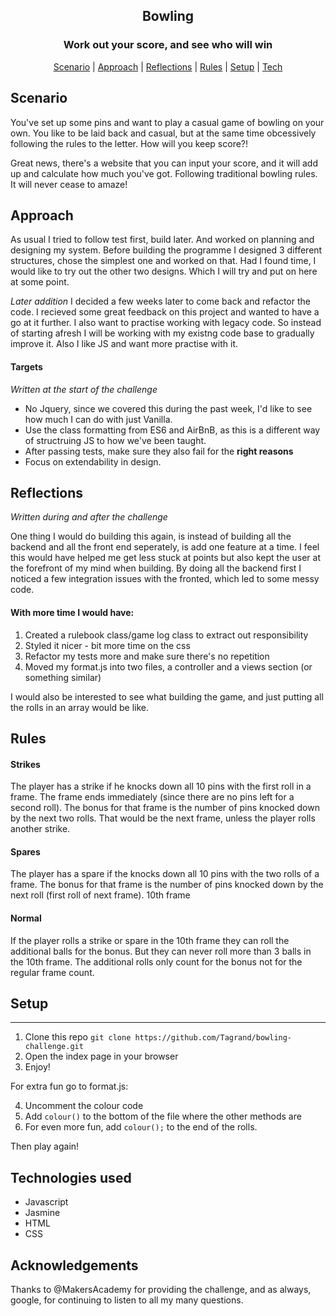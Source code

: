 

<h2 align="center"> Bowling </h2>
<h3 align="center"> Work out your score, and see who will win </h3>

 <p align="center">  <a href='#scenario'>Scenario</a> |  <a href='#approach'>Approach</a>   |   <a href='#reflections'>Reflections</a> | <a href='#rules'>Rules</a>  |  <a href='#setup'>Setup</a>   |   <a href='#tech'>Tech</a>

## Scenario <a name= "scenario"></a>

You've set up some pins and want to play a casual game of bowling on your own. You like to be laid back and casual, but at the same time obcessively following the rules to the letter. How will you keep score?!

Great news, there's a website that you can input your score, and it will add up and calculate how much you've got. Following traditional bowling rules. It will never cease to amaze! 

## Approach <a name= "approach"></a>

As usual I tried to follow test first, build later. And worked on planning and designing my system. Before building the programme I designed 3 different structures, chose the simplest one and worked on that. Had I found time, I would like to try out the other two designs. Which I will try and put on here at some point.

*Later addition* I decided a few weeks later to come back and refactor the code. I recieved some great feedback on this project and wanted to have a go at it further. I also want to practise working with legacy code. So instead of starting afresh I will be working with my existng code base to gradually improve it. Also I like JS and want more practise with it. 

#### Targets
*Written at the start of the challenge*

   - No Jquery, since we covered this during the past week, I'd like to see how much I can do with just Vanilla. 
   - Use the class formatting from ES6 and AirBnB, as this is a different way of structruing JS to how we've been taught. 
   - After passing tests, make sure they also fail for the **right reasons** 
   - Focus on extendability in design.

## Reflections <a name= "reflections"></a>
*Written during and after the challenge*

One thing I would do building this again, is instead of building all the backend and all the front end seperately, is add one feature at a time. I feel this would have helped me get less stuck at points but also kept the user at the forefront of my mind when building. By doing all the backend first I noticed a few integration issues with the fronted, which led to some messy code.

#### With more time I would have:
1) Created a rulebook class/game log class to extract out responsibility
2) Styled it nicer - bit more time on the css
3) Refactor my tests more and make sure there's no repetition
4) Moved my format.js into two files, a controller and a views section (or something similar)

I would also be interested to see what building the game, and just putting all the rolls in an array would be like. 

## Rules<a name= "rules"></a>

#### Strikes

The player has a strike if he knocks down all 10 pins with the first roll in a frame. The frame ends immediately (since there are no pins left for a second roll). The bonus for that frame is the number of pins knocked down by the next two rolls. That would be the next frame, unless the player rolls another strike.

#### Spares

The player has a spare if the knocks down all 10 pins with the two rolls of a frame. The bonus for that frame is the number of pins knocked down by the next roll (first roll of next frame).
10th frame

#### Normal
If the player rolls a strike or spare in the 10th frame they can roll the additional balls for the bonus. But they can never roll more than 3 balls in the 10th frame. The additional rolls only count for the bonus not for the regular frame count.

## Setup <a name= "setup"></a>
-------
 
1) Clone this repo 
``` git clone https://github.com/Tagrand/bowling-challenge.git ```
2) Open the index page in your browser
3) Enjoy!

For extra fun go to format.js:

4) Uncomment the colour code
5) Add ```colour()``` to the bottom of the file where the other methods are
6) For even more fun, add ```colour();``` to the end of the rolls.

Then play again! 


## Technologies used  <a name= "tech"></a>
  - Javascript 
  - Jasmine
  - HTML
  - CSS
  
## Acknowledgements

 Thanks to @MakersAcademy for providing the challenge, and as always, google, for continuing to listen to all my many questions. 
